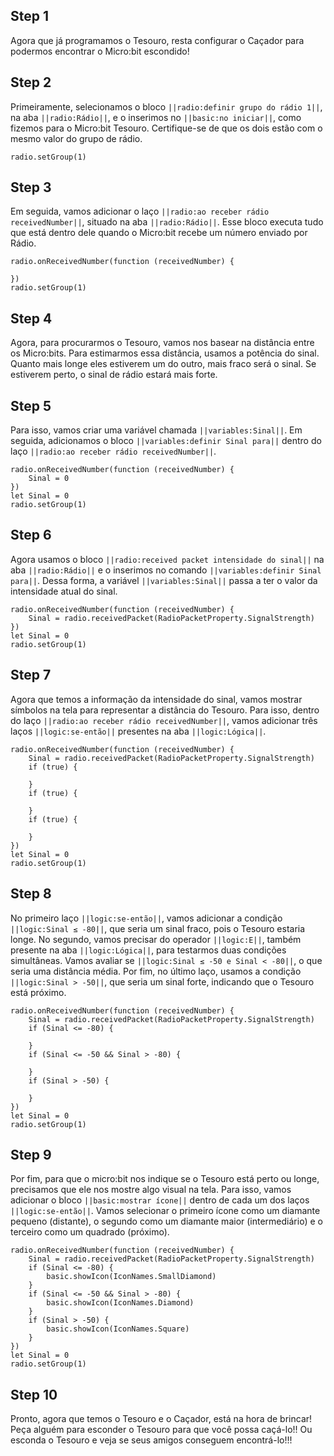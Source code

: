 


## Step 1

Agora que já programamos o Tesouro, resta configurar o Caçador para podermos encontrar 
o Micro:bit escondido!


## Step 2

Primeiramente, selecionamos o bloco ``||radio:definir grupo do rádio 1||``, na aba 
``||radio:Rádio||``, e o inserimos no ``||basic:no iniciar||``, como fizemos 
para o Micro:bit Tesouro. Certifique-se de que os dois estão com o mesmo valor do grupo 
de rádio.

```blocks
radio.setGroup(1)
```

## Step 3

Em seguida, vamos adicionar o laço ``||radio:ao receber rádio receivedNumber||``,
situado na aba ``||radio:Rádio||``. Esse bloco executa tudo que está dentro dele quando
o Micro:bit recebe um número enviado por Rádio.

```blocks
radio.onReceivedNumber(function (receivedNumber) {
	
})
radio.setGroup(1)
```

## Step 4

Agora, para procurarmos o Tesouro, vamos nos basear na distância entre os Micro:bits. 
Para estimarmos essa distância, usamos a potência do sinal. Quanto mais longe eles estiverem
um do outro, mais fraco será o sinal. Se estiverem perto, o sinal de rádio estará mais forte.


## Step 5

Para isso, vamos criar uma variável chamada ``||variables:Sinal||``. Em seguida, adicionamos o bloco 
``||variables:definir Sinal para||`` dentro do laço ``||radio:ao receber rádio receivedNumber||``.

```blocks
radio.onReceivedNumber(function (receivedNumber) {
    Sinal = 0
})
let Sinal = 0
radio.setGroup(1)
```

## Step 6

Agora usamos o bloco ``||radio:received packet intensidade do sinal||`` na aba 
``||radio:Rádio||`` e o inserimos no comando ``||variables:definir Sinal para||``. 
Dessa forma, a variável ``||variables:Sinal||`` passa a ter o valor da intensidade atual 
do sinal.

```blocks
radio.onReceivedNumber(function (receivedNumber) {
    Sinal = radio.receivedPacket(RadioPacketProperty.SignalStrength)
})
let Sinal = 0
radio.setGroup(1)
```

## Step 7

Agora que temos a informação da intensidade do sinal, vamos mostrar símbolos na tela 
para representar a distância do Tesouro. Para isso, dentro do laço 
``||radio:ao receber rádio receivedNumber||``, vamos adicionar três laços 
``||logic:se-então||`` presentes na aba ``||logic:Lógica||``.

```blocks
radio.onReceivedNumber(function (receivedNumber) {
    Sinal = radio.receivedPacket(RadioPacketProperty.SignalStrength)
    if (true) {
    	
    }
    if (true) {
    	
    }
    if (true) {
    	
    }
})
let Sinal = 0
radio.setGroup(1)
```

## Step 8

No primeiro laço ``||logic:se-então||``, vamos adicionar a condição 
``||logic:Sinal ≤ -80||``, que seria um sinal fraco, pois o Tesouro estaria longe. No 
segundo, vamos precisar do operador ``||logic:E||``, também presente na aba ``||logic:Lógica||``, 
para testarmos duas condições simultâneas. Vamos avaliar se ``||logic:Sinal ≤ -50 e Sinal < -80||``, 
o que seria uma distância média. Por fim, no último laço, usamos a condição 
``||logic:Sinal > -50||``, que seria um sinal forte, indicando que o Tesouro está próximo.


```blocks
radio.onReceivedNumber(function (receivedNumber) {
    Sinal = radio.receivedPacket(RadioPacketProperty.SignalStrength)
    if (Sinal <= -80) {
    	
    }
    if (Sinal <= -50 && Sinal > -80) {
    	
    }
    if (Sinal > -50) {
    	
    }
})
let Sinal = 0
radio.setGroup(1)
```

## Step 9

Por fim, para que o micro:bit nos indique se o Tesouro está perto ou longe, 
precisamos que ele nos mostre algo visual na tela. Para isso, vamos adicionar o bloco 
``||basic:mostrar ícone||`` dentro de cada um dos laços ``||logic:se-então||``. Vamos 
selecionar o primeiro ícone como um diamante pequeno (distante), o segundo como um diamante 
maior (intermediário) e o terceiro como um quadrado (próximo).

```blocks
radio.onReceivedNumber(function (receivedNumber) {
    Sinal = radio.receivedPacket(RadioPacketProperty.SignalStrength)
    if (Sinal <= -80) {
        basic.showIcon(IconNames.SmallDiamond)
    }
    if (Sinal <= -50 && Sinal > -80) {
        basic.showIcon(IconNames.Diamond)
    }
    if (Sinal > -50) {
        basic.showIcon(IconNames.Square)
    }
})
let Sinal = 0
radio.setGroup(1)
```



## Step 10
Pronto, agora que temos o Tesouro e o Caçador, está na hora de brincar! Peça alguém para 
esconder o Tesouro para que você possa caçá-lo!! Ou esconda o Tesouro e veja se seus 
amigos conseguem encontrá-lo!!!